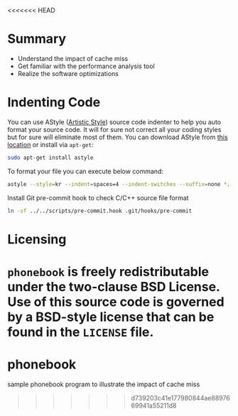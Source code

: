 <<<<<<< HEAD
# Summary

* Understand the impact of cache miss
* Get familiar with the performance analysis tool
* Realize the software optimizations

# Indenting Code
You can use AStyle ([Artistic Style](http://astyle.sourceforge.net/)) source code indenter to
help you auto format your source code. It will for sure not correct all your coding styles but
for sure will eliminate most of them. You can download AStyle from [this location](http://astyle.sourceforge.net/)
or install via `apt-get`:
```sh
sudo apt-get install astyle
```

To format your file you can execute below command:
```sh
astyle --style=kr --indent=spaces=4 --indent-switches --suffix=none *.[ch]
```

Install Git pre-commit hook to check C/C++ source file format
```sh
ln -sf ../../scripts/pre-commit.hook .git/hooks/pre-commit
```

# Licensing
`phonebook` is freely redistributable under the two-clause BSD License.
Use of this source code is governed by a BSD-style license that can be found
in the `LICENSE` file.
=======
# phonebook
sample phonebook program to illustrate the impact of cache miss
>>>>>>> d739203c41e177980844ae8897669941a55211d8
